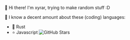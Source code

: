 👋 Hi there! I'm xyrar, trying to make random stuff :D

🤔 I know a decent amount about these (coding) languages: 
   - 🦀 Rust
   - ⭐ Javascript
![GitHub Stars](https://github-readme-stats.vercel.app/api?username=xyrar&show_icons=true&count_private=true&hide_border=true&theme=tokyonight&include_all_commits=false&hide_title=true&card_width=300&show_stars=true)
